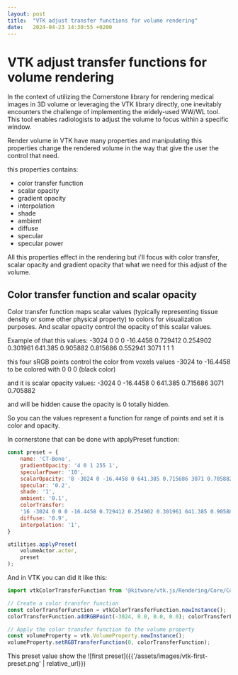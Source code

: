 ```yaml
---
layout: post
title:  "VTK adjust transfer functions for volume rendering"
date:   2024-04-23 14:30:55 +0200 
---
```

# VTK adjust transfer functions for volume rendering


In the context of utilizing the Cornerstone library for rendering medical images in 3D volume or leveraging the VTK library directly, one inevitably encounters the challenge of implementing the widely-used WW/WL tool. This tool enables radiologists to adjust the volume to focus within a specific window.

Render volume in VTK have many properties and manipulating this properties change the rendered volume in the way that give the user the control that need.


this properties contains:

- color transfer function
- scalar opacity
- gradient opacity
- interpolation
- shade
- ambient
- diffuse
- specular
- specular power

All this properties effect in the rendering but i'll focus with color transfer, scalar opacity and gradient opacity that what we need for this adjust of the volume.

## Color transfer function and scalar opacity 
Color transfer function maps scalar values (typically representing tissue density or some other physical property) to colors for visualization purposes.
And scalar opacity control the opacity of this scalar values.

Example of that this values:
-3024 0 0 0 
-16.4458 0.729412 0.254902 0.301961
641.385 0.905882 0.815686 0.552941 
3071 1 1 1

this four sRGB points control the color from voxels values -3024 to -16.4458 to be colored with 0 0 0 (black color)

and it is scalar opacity values:
-3024 0 
-16.4458 0 
641.385 0.715686 
3071 0.705882

and will be hidden cause the opacity is 0 totally hidden.

So you can the values represent a function for range of points and set it is color and opacity.

In cornerstone that can be done with applyPreset function:

``` js
const preset = {
	name: 'CT-Bone',
	gradientOpacity: '4 0 1 255 1',
	specularPower: '10',
	scalarOpacity: '8 -3024 0 -16.4458 0 641.385 0.715686 3071 0.705882',
	specular: '0.2',
	shade: '1',
	ambient: '0.1',
	colorTransfer:
	'16 -3024 0 0 0 -16.4458 0.729412 0.254902 0.301961 641.385 0.905882 0.815686 0.552941 3071 1 1 1',
	diffuse: '0.9',
	interpolation: '1',
}

utilities.applyPreset(  
    volumeActor.actor,  
    preset 
);
```

And in VTK you can did it like this:

``` js
import vtkColorTransferFunction from '@kitware/vtk.js/Rendering/Core/ColorTransferFunction';

// Create a color transfer function
const colorTransferFunction = vtkColorTransferFunction.newInstance();
colorTransferFunction.addRGBPoint(-3024, 0.0, 0.0, 0.0); colorTransferFunction.addRGBPoint(-16.4458, 0.729412, 0.254902, 0.301961); colorTransferFunction.addRGBPoint(641.385, 0.905882, 0.815686, 0.552941); colorTransferFunction.addRGBPoint(3071, 1.0, 1.0, 1.0);

// Apply the color transfer function to the volume property
const volumeProperty = vtk.VolumeProperty.newInstance();
volumeProperty.setRGBTransferFunction(0, colorTransferFunction);

```


This preset value show the 
![first preset]({{'/assets/images/vtk-first-preset.png' | relative_url}})
